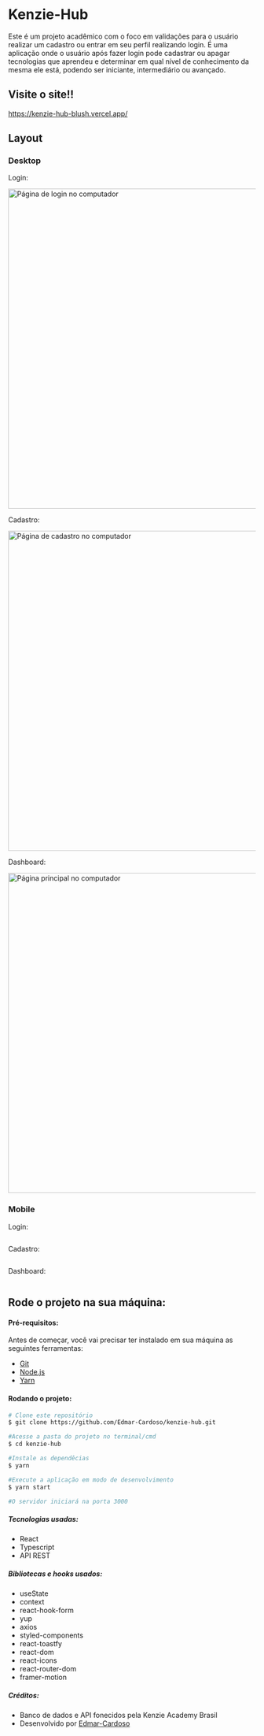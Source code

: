 # Kenzie-Hub

Este é um projeto acadêmico com o foco em validações para o usuário realizar um cadastro ou entrar em seu perfil realizando login. É uma aplicação onde o usuário após fazer login pode cadastrar ou apagar tecnologias que aprendeu e determinar em qual nível de conhecimento da mesma ele está, podendo ser iniciante, intermediário ou avançado.

## Visite o site!!

https://kenzie-hub-blush.vercel.app/

## Layout

### Desktop

Login:

<img src="./src/assets/imgs/imgsReadme/login-desktop-kenzie-hub.png" alt="Página de login no computador" width=650px>

Cadastro:

<img src="./src/assets/imgs/imgsReadme/register-dekstop-kenzie-hub.png" alt="Página de cadastro no computador" width=650px>

Dashboard:

<img src="./src/assets/imgs/imgsReadme/dashboard-desktop-kenzie-hub.png" alt="Página principal no computador" width=650px>

### Mobile

Login:

<img src="./src/assets/imgs/imgsReadme/login-mobile-kenzie-hub.png" alt="">

Cadastro:

<img src="./src/assets/imgs/imgsReadme/register-mobilekenzie-hub.png" alt="">

Dashboard:

<img src="./src/assets/imgs/imgsReadme/dashboard-mobile-kenzie-hub.png" alt="">

## Rode o projeto na sua máquina:

#### Pré-requisitos:

Antes de começar, você vai precisar ter instalado em sua máquina as seguintes ferramentas:

- [Git](https://git-scm.com/downloads)
- [Node.js](https://nodejs.org/en/download/)
- [Yarn](https://classic.yarnpkg.com/en/docs/install#windows-stable)

#### Rodando o projeto:

```bash
# Clone este repositório
$ git clone https://github.com/Edmar-Cardoso/kenzie-hub.git

#Acesse a pasta do projeto no terminal/cmd
$ cd kenzie-hub

#Instale as dependêcias
$ yarn

#Execute a aplicação em modo de desenvolvimento
$ yarn start

#O servidor iniciará na porta 3000
```

##### Tecnologias usadas:

- React
- Typescript
- API REST

##### Bibliotecas e hooks usados:

- useState
- context
- react-hook-form
- yup
- axios
- styled-components
- react-toastfy
- react-dom
- react-icons
- react-router-dom
- framer-motion

##### Créditos:

- Banco de dados e API fonecidos pela Kenzie Academy Brasil
- Desenvolvido por [Edmar-Cardoso](https://github.com/Edmar-Cardoso)
